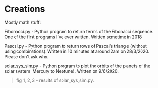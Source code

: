 # Creations
Mostly math stuff:

Fibonacci.py - Python program to return terms of the Fibonacci sequence. One of the first programs I've ever written. Written sometime in 2018.

Pascal.py - Python program to return rows of Pascal's triangle (without using combinations). Written in 10 minutes at around 2am on 28/3/2020. Please don't ask why.

solar_sys_sim.py - Python program to plot the orbits of the planets of the solar system (Mercury to Neptune). Written on 9/6/2020.
  > fig 1, 2, 3 - results of solar_sys_sim.py.
